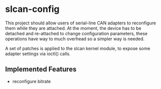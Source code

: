 # slcan-config
This project should allow users of serial-line CAN adapters to reconfigure them while they are attached.
At the moment, the device has to be detached and re-attached to change configuration parameters, these operations have way to much overhead so a simpler way is needed.

A set of patches is applied to the slcan kernel module, to expose some adapter settings via ioctl() calls.


## Implemented Features

- reconfigure bitrate
